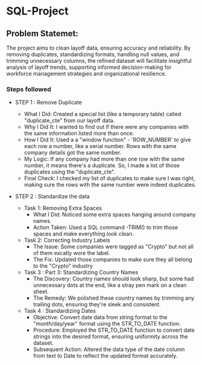 # SQL-Project
## Problem Statemet: 
The project aims to clean layoff data, ensuring accuracy and reliability. By removing duplicates, standardizing formats, handling null values, and trimming unnecessary columns, the refined dataset will facilitate insightful analysis of layoff trends, supporting informed decision-making for workforce management strategies and organizational resilience.

### Steps followed 
- STEP 1 : Remove Duplicate
   - What I Did: Created a special list (like a temporary table) called "duplicate_cte" from our layoff data.
   - Why I Did It: I wanted to find out if there were any companies with the same information listed more than once.
   - How I Did It: Used a a "window function" - 'ROW_NUMBER' to give each row a number, like a serial number. Rows with the same company details got the same number.
   - My Logic: If any company had more than one row with the same number, it means there's a duplicate. So, I made a list of those duplicates using the "duplicate_cte".
   - Final Check: I checked my list of duplicates to make sure I was right, making sure the rows with the same number were indeed duplicates.
 
   
- STEP 2 : Standardize the data
  - Task 1: Removing Extra Spaces
    - What I Did: Noticed some extra spaces hanging around company names.
    - Action Taken: Used a  SQL command -TRIM() to trim those spaces and make everything look clean.
  - Task 2: Correcting Industry Labels
    - The Issue: Some companies were tagged as "Crypto" but not all of them excatly wore the label.
    - The Fix: Updated those companies to make sure they all  belong to the "Crypto" industry
  - Task 3 : Part 3: Standardizing Country Names
    - The Discovery: Country names should look sharp, but some had unnecessary dots at the end, like a stray pen mark on a clean sheet.
    - The Remedy: We polished these country names by trimming any trailing dots, ensuring they're sleek and consistent.
  - Task 4 : Standardizing Dates
    - Objective: Convert date data from string format to the "month/day/year" format using the STR_TO_DATE function.
    - Procedure: Employed the STR_TO_DATE function to convert date strings into the desired format, ensuring uniformity across the dataset.
    - Subsequent Action: Altered the data type of the date column from text to Date to reflect the updated format accurately.
   
            
     
           
          






        
    



 
